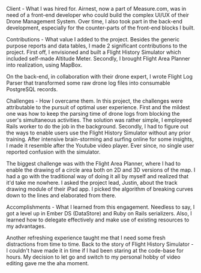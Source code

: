 Client - What I was hired for.
Airnest, now a part of Measure.com, was in need of a front-end developer who could build the complex UI/UX of their Drone Management System. Over time, I also took part in the back-end development, especially for the counter-parts of the front-end blocks I built.

Contributions - What value I added to the project.
Besides the generic purpose reports and data tables, I made 2 significant contributions to the project.
First off, I envisioned and built a Flight History Simulator which included self-made Altitude Meter.
Secondly, I brought Flight Area Planner into realization, using MapBox.

On the back-end, in collaboration with their drone expert, I wrote Flight Log Parser that transformed some raw drone log files into consumable PostgreSQL records.

Challenges - How I overcame them.
In this project, the challenges were attributable to the pursuit of optimal user experience.
First and the mildest one was how to keep the parsing time of drone logs from blocking the user's simultaneous activities. The solution was rather simple, I employeed Rails worker to do the job in the background.
Secondly, I had to figure out the ways to enable users use the Flight History Simulator without any prior training. After intensive brain-storming and surfing online for some insights, I made it resemble after the Youtube video player. Ever since, no single user reported confusion with the simulator.

The biggest challenge was with the Flight Area Planner, where I had to enable the drawing of a circle area both on 2D and 3D versions of the map. I had a go with the traditional way of doing it all by myself and realized that it'd take me nowhere. I asked the project lead, Justin, about the track drawing module of their iPad app. I picked the algorithm of breaking curves down to the lines and elaborated from there.

Accomplishments - What I learned from this engagement.
Needless to say, I got a level up in Ember DS (DataStore) and Ruby on Rails serializers.
Also, I learned how to delegate effectively and make use of existing resources to my advantages.

Another refreshing experience taught me that I need some fresh distractions from time to time.
Back to the story of Flight History Simulator - I couldn't have made it in time if I had been staring at the code-base for hours. My decision to let go and switch to my personal hobby of video editing gave me the aha moment.
